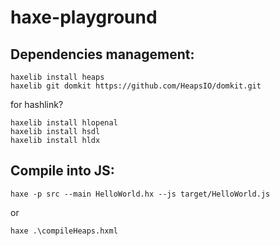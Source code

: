 # haxe-playground

## Dependencies management:

    haxelib install heaps
    haxelib git domkit https://github.com/HeapsIO/domkit.git

for hashlink?

    haxelib install hlopenal
    haxelib install hsdl
    haxelib install hldx

## Compile into JS:

    haxe -p src --main HelloWorld.hx --js target/HelloWorld.js
        
or

    haxe .\compileHeaps.hxml